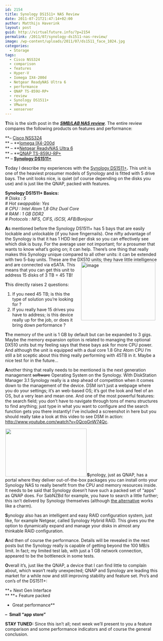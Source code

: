 ```yaml
---
id: 2154
title: Synology DS1511+ NAS Review
date: 2011-07-21T21:47:14+02:00
author: Matthijs Haverink
layout: post
guid: http://virtualfuture.info/?p=2154
permalink: /2011/07/synology-ds1511-nas-review/
image: /wp-content/uploads/2011/07/ds1511_face_1024.jpg
categories:
  - Storage
tags:
  - Cisco NSS324
  - comparison
  - features
  - Hyper-V
  - Iomega IX4-200d
  - Netgear ReadyNAS Ultra 6
  - performance
  - QNAP TS-859U-RP+
  - review
  - Synology DS1511+
  - VMware
  - xenserver
---
```

**T**his is the sixth post in the [_**SMB/LAB NAS review**_](https://svenhuisman.com/2011/07/smblab-nas-review/). The entire review compares the following products on features and performance:

**&#8211; [Cisco NSS324](http://www.cisco.com/en/US/products/ps10854/index.html)  
** &#8211; **[Iomega IX4-200d](https://iomega-eu-en.custhelp.com/app/answers/detail/a_id/22024)  
** &#8211; **[Netgear ReadyNAS Ultra 6](http://www.netgear.com/home/products/storage/work-and-play/RNDU6000.aspx)  
** &#8211; **[QNAP TS-859U-RP+](http://www.qnap.com/pro_detail_feature.asp?p_id=185)  
** &#8211; **[Synology DS1511+](http://www.synology.com/products/product.php?product_name=DS1511%2B&lang=enu)**

**T**oday I describe my experiences with the [Synology DS1511+](http://www.synology.com/products/product.php?product_name=DS1511%2B&lang=enu)**.** This unit is one of the heaviest prosumer models of Synology and is fitted with 5 drive bays. The unit looks nice, is quiet (of course depending on the disks you use) and is just like the QNAP, packed with features.

<!--more-->

**Synology DS1511+ Basics:**  
_\# Disks : 5_  
_\# Hot swappable: Yes_  
_\# CPU : Intel Atom 1,8 Ghz Dual Core_  
_\# RAM : 1 GB DDR2_  
_\# Protocols : NFS, CIFS, iSCSI, AFB/Bonjour_

**A**s mentioned before the Synology DS1511+ has 5 bays that are easily lockable and unlockable (if you have fingernails). One nifty advantage of the Synology is that it has 1 HDD led per disk so you can effectively see which disk is busy. For the average user not important; for a prosumer that wants to know what’s going on; it can help. There’s one thing that really makes this Synology unique compared to all other units: it can be extended with two 5-bay units. These are the DX510 units; they [<img style="background-image: none; padding-left: 0px; padding-right: 0px; display: inline; margin-left: 10px; margin-right: 10px; padding-top: 0px; border: 0px;" title="image" src="https://svenhuisman.com/wp-content/uploads/2011/07/image_thumb4.png" border="0" alt="image" width="244" height="191" align="right" />](https://svenhuisman.com/wp-content/uploads/2011/07/image4.png)have little intelligence  and are connected via eSATA. This means that you can get this unit to address 15 disks of 3 TB = 45 TB!

**T**his directly raises 2 questions:  
1. If you need 45 TB; is this the type of solution you’re looking for ?  
2. If you really have 15 drives you have to address; is this device really up for the job, or does it bring down performance ?

**T**he memory of the unit is 1 GB by default but can be expanded to 3 gigs. Maybe the memory expansion option is related to managing the optional DX510 units but my feeling says that these bays ask for more CPU power. And although the unit is equipped with a dual core 1.8 Ghz Atom CPU I’m still a bit sceptic about this thing really performing with 45TB in it. Maybe a nice test for in the future…

**A**nother thing that really needs to be mentioned is the next generation management <del>software</del> Operating System on the Synology. With DiskStation Manager 3.1 Synology really is a step ahead of competition when it comes down to the management of the device. DSM isn’t just a webpage where you do your settings; it’s an web-based OS; it’s got the look and feel of an OS, but a very lean and mean one. And one of the most powerful features: the search field; you don&#8217;t have to navigate through tons of menu structures to find anything; just type in what you want to configure and the search function gets you there instantly! I’ve included a screenshot in here but you should really take a look at this video to see DSM in action: <http://www.youtube.com/watch?v=0QcpGnW74Qc>.

[<img class="alignleft size-medium wp-image-2169" style="margin-left: 1px; margin-right: 1px;" title="Synology DSM Screenshot" src="https://svenhuisman.com/wp-content/uploads/2011/07/synology_dsm_screenshot-350x230.png" alt="" width="267" height="157" />](https://svenhuisman.com/wp-content/uploads/2011/07/synology_dsm_screenshot.png)**S**ynology, just as QNAP, has a portal where they deliver out-of-the-box packages you can install onto your Synology NAS to really benefit from the CPU and memory resources inside. It needs to be said that Synology doesn’t have such a packed set of “apps” as QNAP does. For SabNZBd for example, you have to search a little further; this isn’t deliverd by Synology themselves (although <a href="http://www.mertymade.com/syno/" target="_blank">the alternative</a> works like a charm).

**S**ynology also has an intelligent and easy RAID configuration system, just like, for example Netgear, called Synology Hybrid RAID. This gives you the option to dynamically expand and manage your disks in almost any thinkable RAID configuration.

**A**nd then of course the performance. Details will be revealed in the next posts but the Synology really is capable of getting beyond the 100 MB/s limit. In fact; my limited test lab, with just a 1 GB network connection, appeared to be the bottleneck in some tests.

**O**verall it&#8217;s, just like the QNAP, a device that I can find little to complain about, which wasn&#8217;t really unexpected; QNAP and Synology are leading this market for a while now and still improving stability and feature set. Pro&#8217;s and con&#8217;s of the DS1511+:

**+ Next Gen Interface  
** **+ Feature packed  
+ Great performance**

**&#8211;  Small “app store”**

**STAY TUNED:** Since this isn’t all; next week we’ll present to you a feature comparison and some performance indicators and of course the general conclusion.